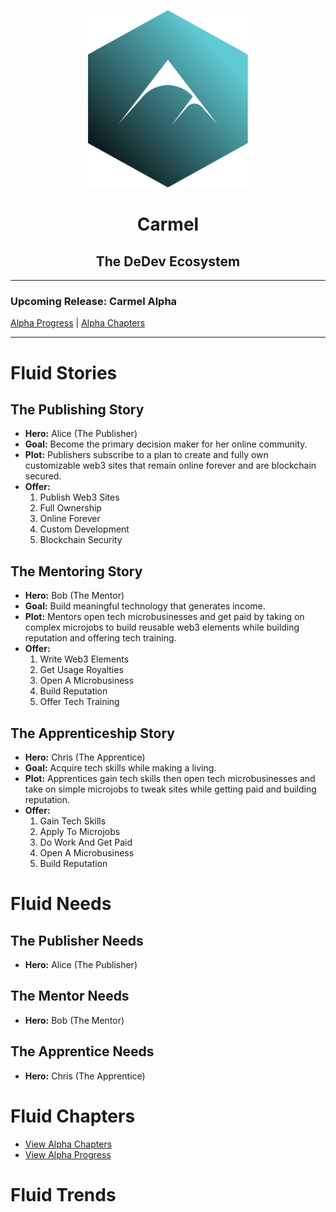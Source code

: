 <p align="center"> <img src="https://raw.githubusercontent.com/fluidtrends/carmel/master/logo.png" width="256px">
<h1 align="center"> Carmel </h1>
<h2 align="center"> The DeDev Ecosystem </h2>
</p>

<hr/>

### Upcoming Release: Carmel Alpha
[Alpha Progress](https://github.com/fluidtrends/carmel/projects/8) | [Alpha Chapters](https://github.com/fluidtrends/carmel/milestone/42)

<hr/>

# Fluid Stories

## The Publishing Story

* **Hero:** Alice (The Publisher)
* **Goal:** Become the primary decision maker for her online community.
* **Plot:** Publishers subscribe to a plan to create and fully own customizable web3 sites that remain online forever and are blockchain secured.
* **Offer:**
  1. Publish Web3 Sites
  2. Full Ownership
  3. Online Forever
  4. Custom Development
  5. Blockchain Security

## The Mentoring Story

* **Hero:** Bob (The Mentor)
* **Goal:** Build meaningful technology that generates income.
* **Plot:** Mentors open tech microbusinesses and get paid by taking on complex microjobs to build reusable web3 elements while building reputation and offering tech training.
* **Offer:**
  1. Write Web3 Elements
  2. Get Usage Royalties
  3. Open A Microbusiness
  4. Build Reputation
  5. Offer Tech Training

## The Apprenticeship Story

* **Hero:** Chris (The Apprentice)
* **Goal:** Acquire tech skills while making a living.
* **Plot:** Apprentices gain tech skills then open tech microbusinesses and take on simple microjobs to tweak sites while getting paid and building reputation.
* **Offer:**
  1. Gain Tech Skills
  2. Apply To Microjobs
  3. Do Work And Get Paid
  4. Open A Microbusiness
  5. Build Reputation

# Fluid Needs

## The Publisher Needs

* **Hero:** Alice (The Publisher)

## The Mentor Needs

* **Hero:** Bob (The Mentor)

## The Apprentice Needs

* **Hero:** Chris (The Apprentice)

# Fluid Chapters

- [View Alpha Chapters](https://github.com/fluidtrends/carmel/milestone/42)
- [View Alpha Progress](https://github.com/fluidtrends/carmel/projects/8)

# Fluid Trends
